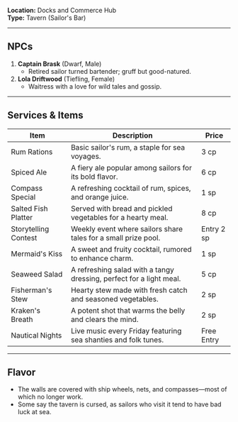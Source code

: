 **Location:** Docks and Commerce Hub  
**Type:** Tavern (Sailor's Bar)

---

## NPCs

1. **Captain Brask** (Dwarf, Male)
    - Retired sailor turned bartender; gruff but good-natured.
2. **Lola Driftwood** (Tiefling, Female)
    - Waitress with a love for wild tales and gossip.

---

## Services & Items

| Item                      | Description                                                   | Price   |
|---------------------------|---------------------------------------------------------------|---------|
| Rum Rations               | Basic sailor's rum, a staple for sea voyages.                | 3 cp    |
| Spiced Ale                | A fiery ale popular among sailors for its bold flavor.        | 6 cp    |
| Compass Special           | A refreshing cocktail of rum, spices, and orange juice.       | 1 sp    |
| Salted Fish Platter       | Served with bread and pickled vegetables for a hearty meal.   | 8 cp    |
| Storytelling Contest      | Weekly event where sailors share tales for a small prize pool. | Entry 2 sp |
| Mermaid's Kiss            | A sweet and fruity cocktail, rumored to enhance charm.        | 1 sp    |
| Seaweed Salad             | A refreshing salad with a tangy dressing, perfect for a light meal. | 5 cp    |
| Fisherman's Stew          | Hearty stew made with fresh catch and seasoned vegetables.    | 2 sp    |
| Kraken's Breath           | A potent shot that warms the belly and clears the mind.       | 2 sp    |
| Nautical Nights           | Live music every Friday featuring sea shanties and folk tunes. | Free Entry |

---

## Flavor

- The walls are covered with ship wheels, nets, and compasses—most of which no longer work.
- Some say the tavern is cursed, as sailors who visit it tend to have bad luck at sea.